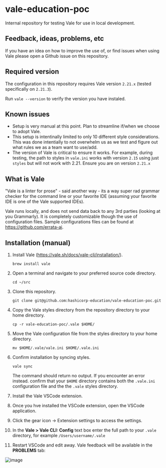 # vale-education-poc
Internal repository for testing Vale for use in local development.

## Feedback, ideas, problems, etc

If you have an idea on how to improve the use of, or find issues when using Vale please open a Github issue on this repository.

## Required version

The configuration in this repository requires Vale version `2.21.x` (tested specifically on `2.21.3`).

Run `vale --version` to verify the version you have instaled.

## Known issues

- Setup is very manual at this point. Plan to streamline if/when we choose to adopt Vale.
- This setup is intentinally limited to only 10 different style considerations. This was done intentially to not overwhelm us as we test and figure out what rules we as a team want to use/add.
- The version of Vale is critical to ensure it works. For example, during testing, the path to styles in `vale.ini` works with version `2.15` using just `styles` but will not work with 2.21. Ensure you are on version `2.21.x`

## What is Vale

"Vale is a linter for prose" - said another way - its a way super rad grammar checker for the command line or your favorite IDE (assuming your favorite IDE is one of the Vale supported IDEs).

Vale runs locally, and does not send data back to any 3rd parties (looking at you Grammarly). It is completely customizable though the use of configuration files. Sample configurations files can be found at https://github.com/errata-ai.

## Installation (manual)

1. Install Vale (https://vale.sh/docs/vale-cli/installation/).

    ```shell
    brew install vale
    ```

1. Open a terminal and navigate to your preferred source code directory.

    ```shell
    cd ~/src
    ```

1. Clone this repository.

    ```shell
    git clone git@github.com:hashicorp-education/vale-education-poc.git
    ```

1. Copy the Vale styles directory from the repository directory to your home directory.

    ```shell
    cp -r vale-education-poc/.vale $HOME/
    ```

1. Move the Vale configuration file from the styles directory to your home directory.

    ```shell
    mv $HOME/.vale/vale.ini $HOME/.vale.ini
    ```

1. Confirm installation by syncing styles.

    ```shell
    vale sync
    ```

    The command should return no output. If you encounter an error instead. confirm that your `$HOME` directory contains both the `.vale.ini` configuration file and the the `.vale` styles directory.

1. Install the Vale VSCode extension.

1. Once you hve installed the VSCode extension, open the VSCode application.

1. Click the gear icon → Extension settings to access the settings.

1. In the **Vale > Vale CLI: Config** text box enter the full path to your `.vale` directory, for example `/Users/username/.vale`

1. Restart VSCode and edit away. Vale feedback will be available in the **PROBLEMS** tab:

![image](https://user-images.githubusercontent.com/92055993/206570255-602bdd9e-dcab-4d2d-85ee-17f354c2ec9b.png)
